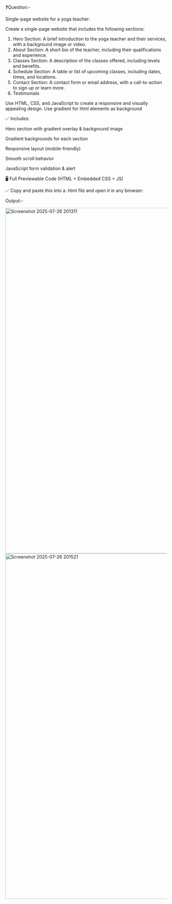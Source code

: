 ❓Question:-

Single-page website for a yoga teacher: 

Create a single-page website that includes the following sections: 

1. Hero Section: A brief introduction to the yoga teacher and their services, with a background image or video. 
2. About Section: A short bio of the teacher, including their qualifications and experience.
 3. Classes Section: A description of the classes offered, including levels and benefits. 
4. Schedule Section: A table or list of upcoming classes, including dates, times, and locations.
 5. Contact Section: A contact form or email address, with a call-to-action to sign up or learn more.
 6. Testimonials

 Use HTML, CSS, and JavaScript to create a responsive and visually appealing design. Use gradient for html elements as background

✅ Includes:

Hero section with gradient overlay & background image

Gradient backgrounds for each section

Responsive layout (mobile-friendly)

Smooth scroll behavior

JavaScript form validation & alert

🖥️ Full Previewable Code (HTML + Embedded CSS + JS)

✅ Copy and paste this into a .html file and open it in any browser:

Output:-

<img width="1920" height="1080" alt="Screenshot 2025-07-26 201311" src="https://github.com/user-attachments/assets/c7f5111a-212b-4d91-bc1a-817d76e5269a" />

<img width="1920" height="1080" alt="Screenshot 2025-07-26 201521" src="https://github.com/user-attachments/assets/dfb26dce-cc76-4d56-be5e-0682e549ae1f" />



